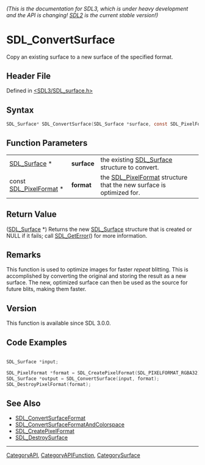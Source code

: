 ###### (This is the documentation for SDL3, which is under heavy development and the API is changing! [SDL2](https://wiki.libsdl.org/SDL2/) is the current stable version!)
# SDL_ConvertSurface

Copy an existing surface to a new surface of the specified format.

## Header File

Defined in [<SDL3/SDL_surface.h>](https://github.com/libsdl-org/SDL/blob/main/include/SDL3/SDL_surface.h)

## Syntax

```c
SDL_Surface* SDL_ConvertSurface(SDL_Surface *surface, const SDL_PixelFormat *format);
```

## Function Parameters

|                                            |             |                                                                                         |
| ------------------------------------------ | ----------- | --------------------------------------------------------------------------------------- |
| [SDL_Surface](SDL_Surface) *               | **surface** | the existing [SDL_Surface](SDL_Surface) structure to convert.                           |
| const [SDL_PixelFormat](SDL_PixelFormat) * | **format**  | the [SDL_PixelFormat](SDL_PixelFormat) structure that the new surface is optimized for. |

## Return Value

([SDL_Surface](SDL_Surface) *) Returns the new [SDL_Surface](SDL_Surface)
structure that is created or NULL if it fails; call
[SDL_GetError](SDL_GetError)() for more information.

## Remarks

This function is used to optimize images for faster *repeat* blitting. This
is accomplished by converting the original and storing the result as a new
surface. The new, optimized surface can then be used as the source for
future blits, making them faster.

## Version

This function is available since SDL 3.0.0.

## Code Examples

```c

SDL_Surface *input;

SDL_PixelFormat *format = SDL_CreatePixelFormat(SDL_PIXELFORMAT_RGBA32);
SDL_Surface *output = SDL_ConvertSurface(input, format);
SDL_DestroyPixelFormat(format);

```

## See Also

- [SDL_ConvertSurfaceFormat](SDL_ConvertSurfaceFormat)
- [SDL_ConvertSurfaceFormatAndColorspace](SDL_ConvertSurfaceFormatAndColorspace)
- [SDL_CreatePixelFormat](SDL_CreatePixelFormat)
- [SDL_DestroySurface](SDL_DestroySurface)

----
[CategoryAPI](CategoryAPI), [CategoryAPIFunction](CategoryAPIFunction), [CategorySurface](CategorySurface)


